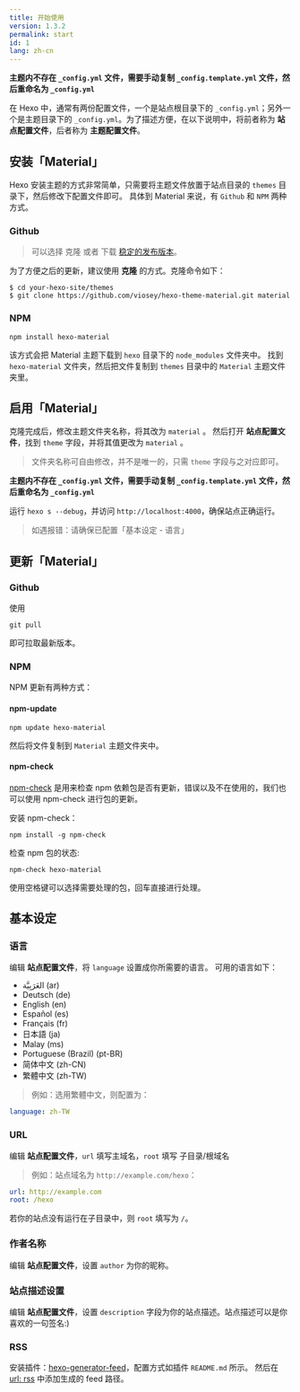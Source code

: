 ```yaml
---
title: 开始使用
version: 1.3.2
permalink: start
id: 1
lang: zh-cn
---
```

**主题内不存在 `_config.yml` 文件，需要手动复制 `_config.template.yml` 文件，然后重命名为 `_config.yml`**

在 Hexo 中，通常有两份配置文件，一个是站点根目录下的 `_config.yml`；另外一个是主题目录下的 `_config.yml`。为了描述方便，在以下说明中，将前者称为 **站点配置文件**，后者称为 **主题配置文件**。

## 安装「Material」

Hexo 安装主题的方式非常简单，只需要将主题文件放置于站点目录的 `themes` 目录下，然后修改下配置文件即可。
具体到 Material 来说，有 `Github` 和 `NPM` 两种方式。

### Github
> 可以选择 克隆 或者  下载 [稳定的发布版本](https://github.com/viosey/hexo-theme-material/releases)。

为了方便之后的更新，建议使用 **克隆** 的方式。克隆命令如下：

```shell
$ cd your-hexo-site/themes
$ git clone https://github.com/viosey/hexo-theme-material.git material
```

### NPM

```
npm install hexo-material
```

该方式会把 Material 主题下载到 `hexo` 目录下的 `node_modules` 文件夹中。
找到 `hexo-material` 文件夹，然后把文件复制到 `themes` 目录中的 `Material` 主题文件夹里。


## 启用「Material」

克隆完成后，修改主题文件夹名称，将其改为 `material` 。
然后打开 **站点配置文件**，找到 `theme` 字段，并将其值更改为 `material` 。
>文件夹名称可自由修改，并不是唯一的，只需 `theme` 字段与之对应即可。

**主题内不存在 `_config.yml` 文件，需要手动复制 `_config.template.yml` 文件，然后重命名为 `_config.yml`**

运行 `hexo s --debug`，并访问 `http://localhost:4000`，确保站点正确运行。

>如遇报错：请确保已配置「基本设定 - 语言」


## 更新「Material」

### Github

使用
```
git pull
```

即可拉取最新版本。

### NPM

NPM 更新有两种方式：

#### npm-update

```
npm update hexo-material
```

然后将文件复制到 `Material` 主题文件夹中。

#### npm-check
[npm-check](https://www.npmjs.com/package/npm-check) 是用来检查 npm 依赖包是否有更新，错误以及不在使用的，我们也可以使用 npm-check 进行包的更新。

安装 npm-check：

```
npm install -g npm-check
```

检查 npm 包的状态:

```
npm-check hexo-material
```
使用空格键可以选择需要处理的包，回车直接进行处理。


## 基本设定

### 语言

编辑 **站点配置文件**，将 `language` 设置成你所需要的语言。
可用的语言如下：

- العَرَبِيَّة (ar)
- Deutsch (de)
- English (en)
- Español (es)
- Français (fr)
- 日本語 (ja)
- Malay (ms)
- Portuguese (Brazil) (pt-BR)
- 简体中文 (zh-CN)
- 繁體中文 (zh-TW)


>例如：选用繁體中文，则配置为：
>
```yml
language: zh-TW
```

### URL

编辑 **站点配置文件**，`url` 填写主域名，`root` 填写 子目录/根域名

>例如：站点域名为 `http://example.com/hexo`：
>
```yml
url: http://example.com
root: /hexo
```

若你的站点没有运行在子目录中，则 `root` 填写为 `/`。

### 作者名称

编辑 **站点配置文件**，设置 `author` 为你的昵称。


### 站点描述设置

编辑 **站点配置文件**，设置 `description` 字段为你的站点描述。站点描述可以是你喜欢的一句签名:)

### RSS

安装插件：[hexo-generator-feed](https://github.com/hexojs/hexo-generator-feed)，配置方式如插件 `README.md` 所示。
然后在 [url: rss](/intro/#url) 中添加生成的 feed 路径。
